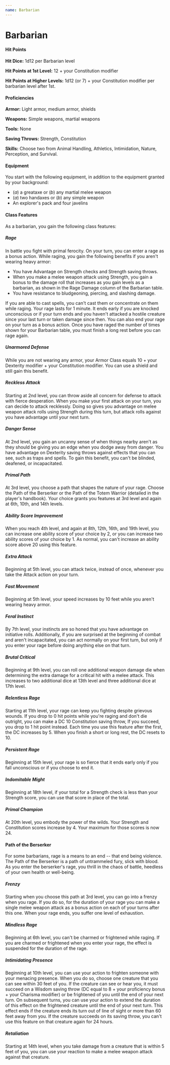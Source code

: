 ```yaml
---
name: Barbarian
---
```


# Barbarian

#### Hit Points

**Hit Dice:** 1d12 per Barbarian level

**Hit Points at 1st Level:** 12 + your Constitution modifier

**Hit Points at Higher Levels:** 1d12 (or 7) + your Constitution modifier per barbarian level after 1st.

#### Proficiencies

**Armor:** Light armor, medium armor, shields

**Weapons:** Simple weapons, martial weapons

**Tools:** None

**Saving Throws:** Strength, Constitution

**Skills:** Choose two from Animal Handling, Athletics, Intimidation, Nature, Perception, and Survival.

#### Equipment

You start with the following equipment, in addition to the equipment granted by your background:

-   (_a_) a greataxe or (_b_) any martial melee weapon
-   (_a_) two handaxes or (_b_) any simple weapon
-   An explorer's pack and four javelins

#### Class Features

As a barbarian, you gain the following class features:

##### Rage

In battle you fight with primal ferocity. On your turn, you can enter a rage as a bonus action. While raging, you gain the following benefits if you aren't wearing heavy armor:

-   You have Advantage on Strength checks and Strength saving throws.
-   When you make a melee weapon attack using Strength, you gain a bonus to the damage roll that increases as you gain levels as a barbarian, as shown in the Rage Damage column of the Barbarian table.
-   You have resistance to bludgeoning, piercing, and slashing damage.

If you are able to cast spells, you can't cast them or concentrate on them while raging. Your rage lasts for 1 minute. It ends early if you are knocked unconscious or if your turn ends and you haven't attacked a hostile creature since your last turn or taken damage since then. You can also end your rage on your turn as a bonus action. Once you have raged the number of times shown for your Barbarian table, you must finish a long rest before you can rage again.

##### Unarmored Defense

While you are not wearing any armor, your Armor Class equals 10 + your Dexterity modifier + your Constitution modifier. You can use a shield and still gain this benefit.

##### Reckless Attack

Starting at 2nd level, you can throw aside all concern for defense to attack with fierce desperation. When you make your first attack on your turn, you can decide to attack recklessly. Doing so gives you advantage on melee weapon attack rolls using Strength during this turn, but attack rolls against you have advantage until your next turn.

##### Danger Sense

At 2nd level, you gain an uncanny sense of when things nearby aren't as they should be giving you an edge when you dodge away from danger. You have advantage on Dexterity saving throws against effects that you can see, such as traps and spells. To gain this benefit, you can't be blinded, deafened, or incapacitated.

##### Primal Path

At 3rd level, you choose a path that shapes the nature of your rage. Choose the Path of the Berserker or the Path of the Totem Warrior (detailed in the player's handbook). Your choice grants you features at 3rd level and again at 6th, 10th, and 14th levels.

##### Ability Score Improvement

When you reach 4th level, and again at 8th, 12th, 16th, and 19th level, you can increase one ability score of your choice by 2, or you can increase two ability scores of your choice by 1. As normal, you can't increase an ability score above 20 using this feature.

##### Extra Attack

Beginning at 5th level, you can attack twice, instead of once, whenever you take the Attack action on your turn.

##### Fast Movement

Beginning at 5th level, your speed increases by 10 feet while you aren't wearing heavy armor.

##### Feral Instinct

By 7th level, your instincts are so honed that you have advantage on initiative rolls. Additionally, if you are surprised at the beginning of combat and aren't incapacitated, you can act normally on your first turn, but only if you enter your rage before doing anything else on that turn.

##### Brutal Critical

Beginning at 9th level, you can roll one additional weapon damage die when determining the extra damage for a critical hit with a melee attack. This increases to two additional dice at 13th level and three additional dice at 17th level.

##### Relentless Rage

Starting at 11th level, your rage can keep you fighting despite grievous wounds. If you drop to 0 hit points while you're raging and don't die outright, you can make a DC 10 Constitution saving throw, If you succeed, you drop to 1 hit point instead. Each time you use this feature after the first, the DC increases by 5. When you finish a short or long rest, the DC resets to 10.

##### Persistent Rage

Beginning at 15th level, your rage is so fierce that it ends early only if you fall unconscious or if you choose to end it.

##### Indomitable Might

Beginning at 18th level, if your total for a Strength check is less than your Strength score, you can use that score in place of the total.

##### Primal Champion

At 20th level, you embody the power of the wilds. Your Strength and Constitution scores increase by 4. Your maximum for those scores is now 24.

#### Path of the Berserker

For some barbarians, rage is a means to an end -- that end being violence. The Path of the Berserker is a path of untrammeled fury, slick with blood. As you enter the berserker's rage, you thrill in the chaos of battle, heedless of your own health or well-being.

##### Frenzy

Starting when you choose this path at 3rd level, you can go into a frenzy when you rage. If you do so, for the duration of your rage you can make a single melee weapon attack as a bonus action on each of your turns after this one. When your rage ends, you suffer one level of exhaustion.

##### Mindless Rage

Beginning at 6th level, you can't be charmed or frightened while raging. If you are charmed or frightened when you enter your rage, the effect is suspended for the duration of the rage.

##### Intimidating Presence

Beginning at 10th level, you can use your action to frighten someone with your menacing presence. When you do so, choose one creature that you can see within 30 feet of you. If the creature can see or hear you, it must succeed on a Wisdom saving throw (DC equal to 8 + your proficiency bonus + your Charisma modifier) or be frightened of you until the end of your next turn. On subsequent turns, you can use your action to extend the duration of this effect on the frightened creature until the end of your next turn. This effect ends if the creature ends its turn out of line of sight or more than 60 feet away from you. If the creature succeeds on its saving throw, you can't use this feature on that creature again for 24 hours.

##### Retaliation

Starting at 14th level, when you take damage from a creature that is within 5 feet of you, you can use your reaction to make a melee weapon attack against that creature.
